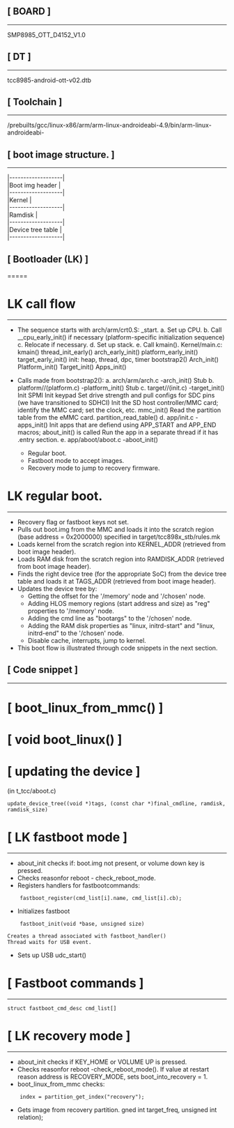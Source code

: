 ## [ BOARD ]
-----
SMP8985_OTT_D4152_V1.0

## [ DT ]
-----
tcc8985-android-ott-v02.dtb

## [ Toolchain ]
-----
/prebuilts/gcc/linux-x86/arm/arm-linux-androideabi-4.9/bin/arm-linux-androideabi-

## [ boot image structure. ]
-----
|-------------------|  
|Boot img header    |  
|-------------------|  
|Kernel             |  
|-------------------|  
|Ramdisk            |  
|-------------------|  
|Device tree table  |  
|-------------------|  
  


## [ Bootloader (LK) ]
=====

# LK call flow
-----
* The sequence starts with arch/arm/crt0.S: _start.
a. Set up CPU.
b. Call __cpu_early_init() if necessary (platform-specific initialization sequence)
c. Relocate if necessary.
d. Set up stack.
e. Call kmain().
	Kernel/main.c: kmain()
		thread_init_early()
		arch_early_init()
		platform_early_init()
		target_early_init()
		init: heap, thread, dpc, timer
		bootstrap2()
			Arch_init()
			Platform_init()
			Target_init()
			Apps_init()

* Calls made from bootstrap2():
a. arch/arm/arch.c -arch_init()
	Stub
b. platform/<platform>/(platform.c) -platform_init()
	Stub
c. target/<target>/(init.c) -target_init()
	Init SPMI
	Init keypad
	Set drive strength and pull configs for SDC pins (we have transitioned to SDHCI)
	Init the SD host controller/MMC card; identify the MMC card; set the clock, etc.
	mmc_init()
	Read the partition table from the eMMC card.
	partition_read_table()
d. app/init.c -apps_init()
	Init apps that are defiend using APP_START and APP_END macros; about_init() is called
	Run the app in a separate thread if it has .entry section.
e. app/aboot/aboot.c -aboot_init()
	* Regular boot.
	* Fastboot mode to accept images.
	* Recovery mode to jump to recovery firmware.

# LK regular boot.
-----
* Recovery flag or fastboot keys not set.
* Pulls out boot.img from the MMC and loads it into the scratch region (base address = 0x2000000) specified in target/tcc898x_stb/rules.mk
* Loads kernel from the scratch region into KERNEL_ADDR (retrieved from boot image header).
* Loads RAM disk from the scratch region into RAMDISK_ADDR (retrieved from boot image header).
* Finds the right device tree (for the appropriate SoC) from the device tree table and loads it at TAGS_ADDR (retrieved from boot image header).
* Updates the device tree by:
	- Getting the offset for the '/memory' node and '/chosen' node.
	- Adding HLOS memory regions (start address and size) as "reg" properties to '/memory' node.
	- Adding the cmd line as "bootargs" to the '/chosen' node.
	- Adding the RAM disk properties as "linux, initrd-start" and "linux, initrd-end" to the '/chosen' node.
	- Disable cache, interrupts, jump to kernel.
* This boot flow is illustrated through code snippets in the next section.


## [ Code snippet ]
-----
# [ boot_linux_from_mmc() ]


# [ void boot_linux() ]


# [ updating the device ]
(in t_tcc/aboot.c)
```
update_device_tree((void *)tags, (const char *)final_cmdline, ramdisk, ramdisk_size)

```

# [ LK fastboot mode ]
-----

* about_init checks if:
	boot.img not present, or
	volume down key is pressed.
* Checks reasonfor reboot - check_reboot_mode.
* Registers handlers for fastbootcommands:
```
 	fastboot_register(cmd_list[i].name, cmd_list[i].cb);
```
* Initializes fastboot
```
	fastboot_init(void *base, unsigned size)	
```
	Creates a thread associated with fastboot_handler()
	Thread waits for USB event.
* Sets up USB
	udc_start()

# [ Fastboot commands ]
-----

```
struct fastboot_cmd_desc cmd_list[]
```

# [ LK recovery mode ]
-----

* about_init checks if KEY_HOME or VOLUME UP is pressed.
* Checks reasonfor reboot -check_reboot_mode().
	If value at restart reason address is RECOVERY_MODE, sets boot_into_recovery = 1.
* boot_linux_from_mmc checks:
```
	index = partition_get_index("recovery");
```
* Gets image from recovery partition.
	gned int target_freq, unsigned int relation);

